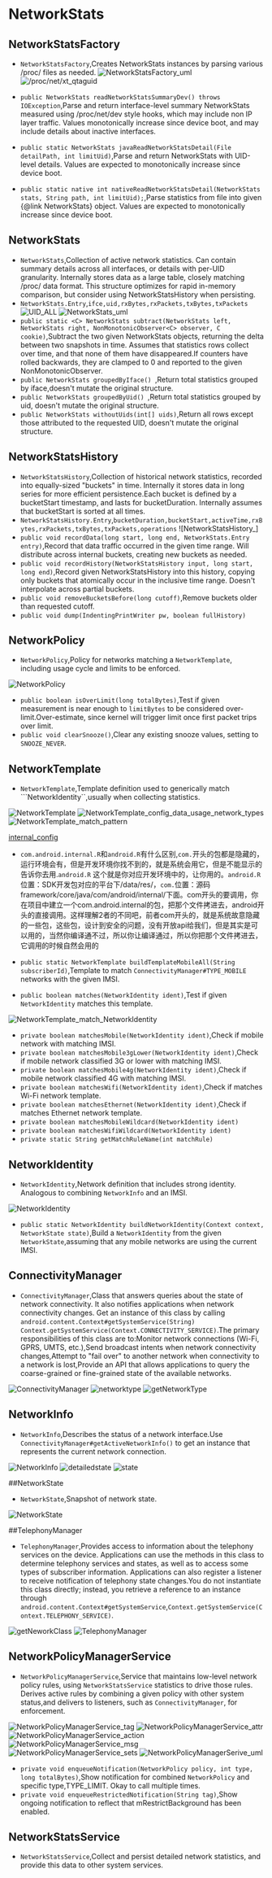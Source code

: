 NetworkStats
==================
## NetworkStatsFactory
+ ``NetworkStatsFactory``,Creates NetworkStats instances by parsing various /proc/ files as needed.
![NetworkStatsFactory_uml](NetworkStatsFactory_uml.png "uml")
![/proc/net/xt_qtaguid](NetworkStatsFactory_parse_proc_files.png "NetworkStatsFactory parse proc files")

+ ``public NetworkStats readNetworkStatsSummaryDev() throws IOException``,Parse and return interface-level summary NetworkStats measured
using /proc/net/dev style hooks, which may include non IP layer
traffic. Values monotonically increase since device boot, and may include details about inactive interfaces.
+ ``public static NetworkStats javaReadNetworkStatsDetail(File detailPath, int limitUid)``,Parse and return NetworkStats with UID-level details. Values are expected to monotonically increase since device boot.
+ ``public static native int nativeReadNetworkStatsDetail(NetworkStats stats, String path, int limitUid);``,Parse statistics from file into given {@link NetworkStats} object. Values are expected to monotonically increase since device boot.

## NetworkStats
+ ``NetworkStats``,Collection of active network statistics. Can contain summary details across all interfaces, or details with per-UID granularity. Internally stores data as a large table, closely matching /proc/ data format. This structure optimizes for rapid in-memory comparison, but consider using NetworkStatsHistory  when persisting.
+ ``NetworkStats.Entry``,``ifce,uid,rxBytes,rxPackets,txBytes,txPackets``
![UID_ALL](NetworkStats_UID_ALL.png "UID_ALL/SET_ALL")
![NetworkStats_uml](NetworkStats_uml.png "uml")
+ ``public static <C> NetworkStats subtract(NetworkStats left, NetworkStats right, NonMonotonicObserver<C> observer, C cookie)``,Subtract the two given NetworkStats objects, returning the delta between two snapshots in time. Assumes that statistics rows collect over time, and that none of them have disappeared.If counters have rolled backwards, they are clamped to 0 and reported to the given NonMonotonicObserver.
+ ``public NetworkStats groupedByIface() ``,Return total statistics grouped by iface,doesn't mutate the original structure.
+ ``public NetworkStats groupedByUid() ``,Return total statistics grouped by uid, doesn't mutate the original structure.
+ ``public NetworkStats withoutUids(int[] uids)``,Return all rows except those attributed to the requested UID, doesn't mutate the original structure.

## NetworkStatsHistory
+ ``NetworkStatsHistory``,Collection of historical network statistics, recorded into equally-sized "buckets" in time. Internally it stores data in long series for more efficient persistence.Each bucket is defined by a  bucketStart timestamp, and lasts for bucketDuration. Internally assumes that bucketStart is sorted at all times.
+ ``NetworkStatsHistory.Entry``,``bucketDuration,bucketStart,activeTime,rxBytes,rxPackets,txBytes,txPackets,operations``
![NetworkStatsHistory_]
+ ``public void recordData(long start, long end, NetworkStats.Entry entry)``,Record that data traffic occurred in the given time range. Will distribute across internal buckets, creating new buckets as needed.
+ ``public void recordHistory(NetworkStatsHistory input, long start, long end)``,Record given NetworkStatsHistory into this history, copying only buckets that atomically occur in the inclusive time range. Doesn't interpolate across partial buckets.
+ ``public void removeBucketsBefore(long cutoff)``,Remove buckets older than requested cutoff.
+ ``public void dump(IndentingPrintWriter pw, boolean fullHistory)``

## NetworkPolicy
+ ``NetworkPolicy``,Policy for networks matching a ``NetworkTemplate``, including usage cycle and limits to be enforced.

![NetworkPolicy](NetworkPolicy.png)

+ ``public boolean isOverLimit(long totalBytes)``,Test if given measurement is near enough to ``limitBytes`` to be considered over-limit.Over-estimate, since kernel will trigger limit once first packet trips over limit.
+ ``public void clearSnooze()``,Clear any existing snooze values, setting to ``SNOOZE_NEVER``.

## NetworkTemplate
+ ``NetworkTemplate``,Template definition used to generically match ```NetworkIdentity``,usually when collecting statistics.

![NetworkTemplate](NetworkTemplate_uml.png)
![NetworkTemplate_config_data_usage_network_types](NetworkTemplate_config_data_usage_network_types.png)
![NetworkTemplate_match_pattern](NetworkTemplate_match_pattern.png)

[internal_config](https://android.googlesource.com/platform/frameworks/base/+/refs/heads/master/core/res/res/values/config.xml)

+ ``com.android.internal.R``和``android.R``有什么区别,``com.``开头的包都是隐藏的，运行环境会有，但是开发环境你找不到的，就是系统会用它，但是不能显示的告诉你去用.``android.R`` 这个就是你对应开发环境中的，让你用的。``android.R``位置：SDK开发包对应的平台下/data/res/，``com.``位置：源码framework/core/java/com/android/internal/下面。com开头的要调用，你在项目中建立一个com.android.internal的包，把那个文件拷进去，android开头的直接调用。这样理解2者的不同吧，前者com开头的，就是系统故意隐藏的一些包，这些包，设计到安全的问题，没有开放api给我们，但是其实是可以用的，当然你编译通不过，所以你让编译通过，所以你把那个文件拷进去，它调用的时候自然会用的

+ ``public static NetworkTemplate buildTemplateMobileAll(String subscriberId)``,Template to match ``ConnectivityManager#TYPE_MOBILE`` networks with the given IMSI.
+ ``public boolean matches(NetworkIdentity ident)``,Test if given ``NetworkIdentity`` matches this template.

![NetworkTemplate_match_NetworkIdentity](NetworkTemplate_match_NetworkIdentity.png)

+ ``private boolean matchesMobile(NetworkIdentity ident)``,Check if mobile network with matching IMSI.
+ ``private boolean matchesMobile3gLower(NetworkIdentity ident)``,Check if mobile network classified 3G or lower with matching IMSI.
+ ``private boolean matchesMobile4g(NetworkIdentity ident)``,Check if mobile network classified 4G with matching IMSI.
+ ``private boolean matchesWifi(NetworkIdentity ident)``,Check if matches Wi-Fi network template.
+ ``private boolean matchesEthernet(NetworkIdentity ident)``,Check if matches Ethernet network template.
+ ``private boolean matchesMobileWildcard(NetworkIdentity ident)``
+ ``private boolean matchesWifiWildcard(NetworkIdentity ident)``
+ ``private static String getMatchRuleName(int matchRule)``


## NetworkIdentity
+ ``NetworkIdentity``,Network definition that includes strong identity. Analogous to combining ``NetworkInfo`` and an IMSI.

![NetworkIdentity](NetworkIdentity_uml.png)

+ ``public static NetworkIdentity buildNetworkIdentity(Context context, NetworkState state)``,Build a ``NetworkIdentity`` from the given ``NetworkState``,assuming that any mobile networks are using the current IMSI.

## ConnectivityManager
+ ``ConnectivityManager``,Class that answers queries about the state of network connectivity. It also notifies applications when network connectivity changes. Get an instance of this class by calling ``android.content.Context#getSystemService(String) Context.getSystemService(Context.CONNECTIVITY_SERVICE)``.The primary responsibilities of this class are to:Monitor network connections (Wi-Fi, GPRS, UMTS, etc.),Send broadcast intents when network connectivity changes,Attempt to "fail over" to another network when connectivity to a network is lost,Provide an API that allows applications to query the coarse-grained or fine-grained state of the available networks.

![ConnectivityManager](ConnectivityManager_uml.png)
![networktype](ConnectivityManager_intent_extra_and_network_type.png)
![getNetworkType](ConnectivityManager_getNetworkTypeName.png)

## NetworkInfo
+ ``NetworkInfo``,Describes the status of a network interface.Use ``ConnectivityManager#getActiveNetworkInfo()`` to get an instance that represents the current network connection.

![NetworkInfo](NetworkInfo_uml.png)
![detailedstate](NetworkInfo_DetailedState.png)
![state](NetworkInfo_state.png)

##NetworkState
+ ``NetworkState``,Snapshot of network state.

![NetworkState](NetworkState_uml.png)

##TelephonyManager
+ ``TelephonyManager``,Provides access to information about the telephony services on the device. Applications can use the methods in this class to
 determine telephony services and states, as well as to access some types of subscriber information. Applications can also register a listener to receive notification of telephony state changes.You do not instantiate this class directly; instead, you retrieve a reference to an instance through ``android.content.Context#getSystemService``,``Context.getSystemService(Context.TELEPHONY_SERVICE)``.

![getNeworkClass](NetworkTelephonyManager_getNetworkClass.png)
![TelephonyManager](TelephonyManager_uml.png)


## NetworkPolicyManagerService
+ ``NetworkPolicyManagerService``,Service that maintains low-level network policy rules, using ``NetworkStatsService`` statistics to drive those rules. Derives active rules by combining a given policy with other system status,and delivers to listeners, such as ``ConnectivityManager``, for enforcement.

![NetworkPolicyManagerService_tag](NetworkPolicyManagerService_tag.png)
![NetworkPolicyManagerService_attr](NetworkPolicyManagerService_attr.png)
![NetworkPolicyManagerService_action](NetworkPolicyManagerService_action.png)
![NetworkPolicyManagerService_msg](NetworkPolicyManagerService_msg.png)
![NetworkPolicyManagerService_sets](NetworkPolicyManagerService_sets.png)
![NetworkPolicyManagerSerive_uml](NetworkPolicyManagerSerive_uml.png)

+ ``private void enqueueNotification(NetworkPolicy policy, int type, long totalBytes)``,Show notification for combined ``NetworkPolicy`` and specific type,TYPE_LIMIT. Okay to call multiple times.
+ ``private void enqueueRestrictedNotification(String tag)``,Show ongoing notification to reflect that mRestrictBackground has been enabled.

## NetworkStatsService
+ ``NetworkStatsService``,Collect and persist detailed network statistics, and provide this data to other system services.
